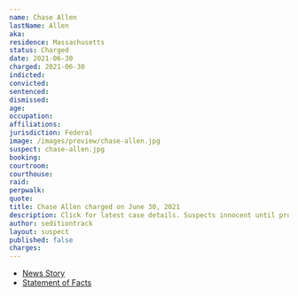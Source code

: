 ```yaml
---
name: Chase Allen
lastName: Allen
aka:
residence: Massachusetts
status: Charged
date: 2021-06-30
charged: 2021-06-30
indicted:
convicted:
sentenced:
dismissed:
age:
occupation:
affiliations:
jurisdiction: Federal
image: /images/preview/chase-allen.jpg
suspect: chase-allen.jpg
booking:
courtroom:
courthouse:
raid:
perpwalk:
quote:
title: Chase Allen charged on June 30, 2021
description: Click for latest case details. Suspects innocent until proven guilty.
author: seditiontrack
layout: suspect
published: false
charges:
---
```

- [News Story](https://boston.cbslocal.com/2021/06/30/capitol-riot-arrests-fbi-boston-noah-bacon-chase-allen-somerville-seekonk/)
- [Statement of Facts](https://www.justice.gov/usao-dc/case-multi-defendant/file/1408341/download)
